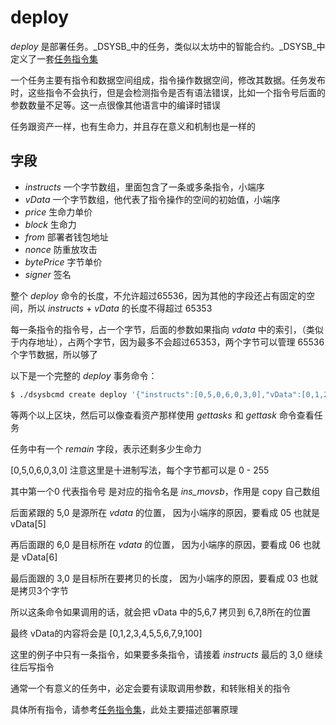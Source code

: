 # deploy

_deploy_ 是部署任务。_DSYSB_中的任务，类似以太坊中的智能合约。_DSYSB_中定义了一套[任务指令集](dsysbinstruction_zh.md)

一个任务主要有指令和数据空间组成，指令操作数据空间，修改其数据。任务发布时，这些指令不会执行，但是会检测指令是否有语法错误，比如一个指令号后面的参数数量不足等。这一点很像其他语言中的编译时错误

任务跟资产一样，也有生命力，并且存在意义和机制也是一样的

## 字段
- _instructs_ 一个字节数组，里面包含了一条或多条指令，小端序
- _vData_ 一个字节数组，他代表了指令操作的空间的初始值，小端序
- _price_ 生命力单价
- _block_ 生命力
- _from_ 部署者钱包地址
- _nonce_ 防重放攻击
- _bytePrice_ 字节单价
- _signer_ 签名


整个 _deploy_ 命令的长度，不允许超过65536，因为其他的字段还占有固定的空间，所以 _instructs_ + _vData_ 的长度不得超过 65353

每一条指令的指令号，占一个字节，后面的参数如果指向 _vdata_ 中的索引，（类似于内存地址），占两个字节，因为最多不会超过65353，两个字节可以管理 65536个字节数据，所以够了

以下是一个完整的 _deploy_ 事务命令：

```bash
$ ./dsysbcmd create deploy '{"instructs":[0,5,0,6,0,3,0],"vData":[0,1,2,3,4,5,6,7,8,9,100],"from":"DCUz2Z2D8C9YC7ZWaVBwAx16vygpAG4fST","price":1,"blocks":10000,"bytePrice":1}'
```

等两个以上区块，然后可以像查看资产那样使用 _gettasks_ 和 _gettask_ 命令查看任务

任务中有一个 _remain_ 字段，表示还剩多少生命力

[0,5,0,6,0,3,0] 注意这里是十进制写法，每个字节都可以是 0 - 255

其中第一个0 代表指令号 是对应的指令名是 _ins\_movsb_，作用是 copy 自己数组

后面紧跟的 5,0 是源所在 _vdata_ 的位置， 因为小端序的原因，要看成 05 也就是 vData[5] 

再后面跟的 6,0 是目标所在 _vdata_ 的位置， 因为小端序的原因，要看成 06 也就是 vData[6] 

最后面跟的 3,0 是目标所在要拷贝的长度， 因为小端序的原因，要看成 03 也就是拷贝3个字节

所以这条命令如果调用的话，就会把 vData 中的5,6,7 拷贝到 6,7,8所在的位置

最终 vData的内容将会是 [0,1,2,3,4,5,5,6,7,9,100]

这里的例子中只有一条指令，如果要多条指令，请接着 _instructs_ 最后的 3,0 继续往后写指令

通常一个有意义的任务中，必定会要有读取调用参数，和转账相关的指令

具体所有指令，请参考[任务指令集](dsysbinstruction_zh.md)，此处主要描述部署原理
